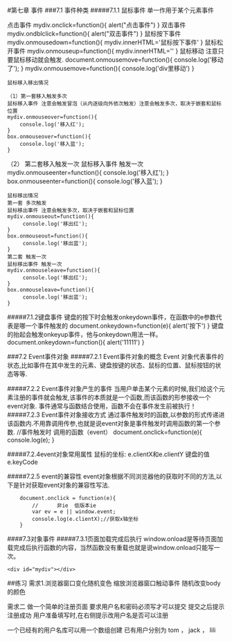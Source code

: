 #第七章  事件
###7.1 事件种类
#####7.1.1 鼠标事件
单一作用于某个元素事件
 
 点击事件
    mydiv.onclick=function(){
        alert("点击事件")
    }
    双击事件
    mydiv.ondblclick=function(){
         alert("双击事件")
     }
     鼠标按下事件
    mydiv.onmousedown=function(){
         mydiv.innerHTML='鼠标按下事件'
     }
   鼠标松开事件
    mydiv.onmouseup=function(){
        mydiv.innerHTML=''
     }
     鼠标移动  注意只要鼠标移动就会触发.
    document.onmousemove=function(){
        console.log('移动了');
    }
    mydiv.onmousemove=function(){
        console.log('div里移动')
    }



    鼠标移入移出情况

    （1）第一套移入触发多次
    鼠标移入事件 注意会触发冒泡（从内逐级向外依次触发）注意会触发多次，取决于嵌套和鼠标位置
    mydiv.onmouseover=function(){
        console.log('移入红');
    }
    box.onmouseover=function(){
        console.log('移入蓝');
    }
   （2） 第二套移入触发一次
    鼠标移入事件 触发一次
    mydiv.onmouseenter=function(){
         console.log('移入红');
     }
     box.onmouseenter=function(){
         console.log('移入蓝');
     }

    鼠标移出情况
    第一套 多次触发
    鼠标移出事件 注意会触发多次，取决于嵌套和鼠标位置
    mydiv.onmouseout=function(){
         console.log('移出红');
    }
    box.onmouseout=function(){
         console.log('移出蓝');
    }
    第二套 触发一次
    鼠标移出事件 触发一次
    mydiv.onmouseleave=function(){
         console.log('移出红');
    }
    box.onmouseleave=function(){
         console.log('移出蓝');
    }


   #####7.1.2键盘事件
   键盘的按下时会触发onkeydown事件，在函数中的e参数代表是哪一个事件触发的
     document.onkeydown=function(e){
                alert('按下')
            }
    键盘的抬起会触发onkeyup事件，他与onkeydown用法一样。
      document.onkeydown=function(){
                alert('11111')
            }

###7.2 Event事件对象
#####7.2.1 Event事件对象的概念
Event 对象代表事件的状态,比如事件在其中发生的元素、键盘按键的状态、鼠标的位置、鼠标按钮的状态等等.

#####7.2.2 Event事件对象产生的事件
当用户单击某个元素的时候,我们给这个元素注册的事件就会触发,该事件的本质就是一个函数,而该函数的形参接收一个event对象.
事件通常与函数结合使用，函数不会在事件发生前被执行！
#####7.2.3 Event事件对象接收方式
通过事件触发时的函数,以参数的形式传递进该函数内.不用靠调用传参,也就是说event对象是事件触发时调用函数的第一个参数.
        //事件触发时  调用的函数（event）
    document.onclick=function(e){
        console.log(e);
    }

#####7.2.4event对象常用属性
鼠标的坐标:
e.clientX和e.clientY
键盘的值
e.keyCode

#####7.2.5 event的兼容性
event对象根据不同浏览器他的获取时不同的方法,以下是针对获取event对象的兼容性写法.

        document.onclick = function(e){
            //      非ie  低版本ie 
            var ev = e || window.event;
            console.log(e.clientX);//获取x轴坐标
        }

####7.3对象事件
#####7.3.1页面加载完成后执行
window.onload是等待页面加载完成后执行函数的内容，当然函数没有重载也就是说window.onload只能写一次。

    <div id="mydiv"></div>
<script>
    //页面加载完成之后执行函数内的代码段
    window.onload=function(){
      var mydiv=document.getElementById('mydiv')
      mydiv.onclick=function(){
          alert(mydiv.tagName);
      }
    }
     </script>

##练习
需求1.浏览器窗口变化随机变色
缩放浏览器窗口触动事件
随机改变body的颜色

需求二
做一个简单的注册页面
要求用户名和密码必须写才可以提交
提交之后提示注册成功
用户准备填写时,在右侧提示改用户名是否可以注册

一个已经有的用户名库可以用一个数组创建
已有用户分别为  tom  ， jack ， lili